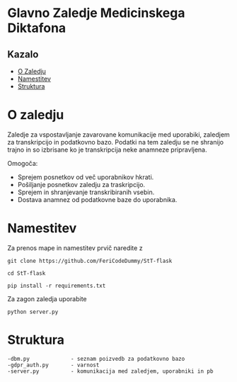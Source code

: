 # Glavno Zaledje Medicinskega Diktafona
## Kazalo
- [O Zaledju](#o-zaledju)
- [Namestitev](#namestitev)
- [Struktura](#struktura)

# O zaledju

Zaledje za vspostavljanje zavarovane komunikacije med uporabiki, 
zaledjem za transkripcijo in podatkovno bazo. Podatki na tem zaledju se ne shranijo trajno in so izbrisane ko je transkripcija neke anamneze pripravljena.

Omogoča: 
- Sprejem posnetkov od več uporabnikov hkrati.
- Pošiljanje posnetkov zaledju za traskripcijo.
- Sprejem in shranjevanje transkribiranih vsebin.
- Dostava anamnez od podatkovne baze do uporabnika.

# Namestitev

Za prenos mape in namestitev prvič naredite z
```
git clone https://github.com/FeriCodeDummy/StT-flask

cd StT-flask

pip install -r requirements.txt
```

Za zagon zaledja uporabite
```
python server.py
```


# Struktura

```
-dbm.py             - seznam poizvedb za podatkovno bazo
-gdpr_auth.py       - varnost
-server.py          - komunikacija med zaledjem, uporabniki in pb
```
